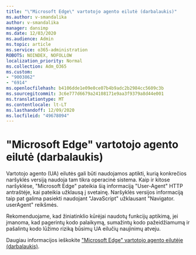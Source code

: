 ```yaml
---
title: "\"Microsoft Edge\" vartotojo agento eilutė (darbalaukis)"
ms.author: v-smandalika
author: v-smandalika
manager: dansimp
ms.date: 12/03/2020
ms.audience: Admin
ms.topic: article
ms.service: o365-administration
ROBOTS: NOINDEX, NOFOLLOW
localization_priority: Normal
ms.collection: Adm_O365
ms.custom:
- "9003862"
- "6914"
ms.openlocfilehash: b4106dde1e09e0ce07b4b9adc2b2984cc5609c3b
ms.sourcegitcommit: 3c6e777d6679a24108171e9aa3f9379a8d44e001
ms.translationtype: MT
ms.contentlocale: lt-LT
ms.lasthandoff: 12/09/2020
ms.locfileid: "49678094"
---
```

# <a name="microsoft-edge-user-agent-string-desktop"></a>"Microsoft Edge" vartotojo agento eilutė (darbalaukis)

Vartotojo agento (UA) eilutės gali būti naudojamos aptikti, kurią konkrečios naršyklės versiją naudoja tam tikra operacinė sistema. Kaip ir kitose naršyklėse, "Microsoft Edge" pateikia šią informaciją "User-Agent" HTTP antraštėje, kai pateikia užklausą į svetainę. Naršyklės versijos informaciją taip pat galima pasiekti naudojant "JavaScript" užklausant "Navigator. userAgent" reikšmės.

Rekomenduojame, kad žiniatinklio kūrėjai naudotų funkcijų aptikimą, jei įmanoma, kad pagerintų kodo palaikymą, sumažintų kodo pažeidžiamumą ir pašalintų kodo lūžimo riziką būsimų UA eilučių naujinimų atveju.

Daugiau informacijos ieškokite ["Microsoft Edge" vartotojo agento eilutėje (darbalaukis)](https://docs.microsoft.com/microsoft-edge/web-platform/user-agent-string).